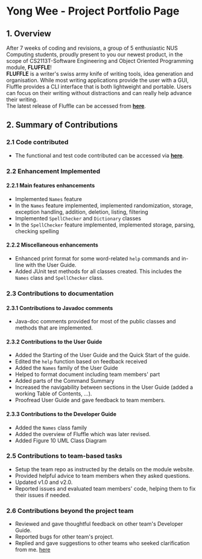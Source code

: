 # Yong Wee - Project Portfolio Page

## 1. Overview
After 7 weeks of coding and revisions, a group of 5 enthusiastic NUS Computing students, proudly present to you our newest product, in the scope of CS2113T-Software Engineering and Object Oriented Programming module, **FLUFFLE**!
<br>
**FLUFFLE** is a writer's swiss army knife of writing tools, idea generation and organisation. While most writing applications provide the user with a GUI, Fluffle provides a CLI interface that is both lightweight and portable. Users can focus on their writing without distractions and can really help advance their writing.
<br>
The latest release of Fluffle can be accessed from **[here](https://github.com/AY2021S1-CS2113T-W11-4/tp/releases/tag/v2.1)**.

## 2. Summary of Contributions

### 2.1 Code contributed
- The functional and test code contributed can be accessed via **[here](https://nus-cs2113-ay2021s1.github.io/tp-dashboard/#breakdown=true&search=0xz3ro&sort=groupTitle&sortWithin=title&since=2020-09-27&timeframe=commit&mergegroup=&groupSelect=groupByRepos&checkedFileTypes=docs~functional-code~test-code~other)**.

### 2.2 Enhancement Implemented

#### 2.2.1 Main features enhancements
- Implemented `Names` feature
- In the `Names` feature implemented, implemented randomization, storage, exception handling, addition, deletion, listing, filtering
- Implemented `SpellChecker` and `Dictionary` classes
- In the `SpellChecker` feature implemented, implemented storage, parsing, checking spelling

#### 2.2.2 Miscellaneous enhancements
- Enhanced print format for some word-related `help` commands and in-line with the User Guide.
- Added JUnit test methods for all classes created. This includes the `Names` class and `SpellChecker` class.

### 2.3 Contributions to documentation

#### 2.3.1 Contributions to Javadoc comments
- Java-doc comments provided for most of the public classes and methods that are implemented.

#### 2.3.2 Contributions to the User Guide
- Added the Starting of the User Guide and the Quick Start of the guide.
- Edited the `help` function based on feedback received
- Added the `Names` family of the User Guide
- Helped to format document including team members' part
- Added parts of the Command Summary
- Increased the navigability between sections in the User Guide (added a working Table of Contents, ...).
- Proofread User Guide and gave feedback to team members.

#### 2.3.3 Contributions to the Developer Guide
- Added the `Names` class family
- Added the overview of Fluffle which was later revised.
- Added Figure 10 UML Class Diagram

### 2.5 Contributions to team-based tasks
- Setup the team repo as instructed by the details on the module website.
- Provided helpful advice to team members when they asked questions.
- Updated v1.0 and v2.0.
- Reported issues and evaluated team members' code, helping them to fix their issues if needed.

### 2.6 Contributions beyond the project team
- Reviewed and gave thoughtful feedback on other team's Developer Guide.
- Reported bugs for other team's project.
- Replied and gave suggestions to other teams who seeked clarification from me. [here](https://github.com/0xZ3RO/ped/issues/2)
